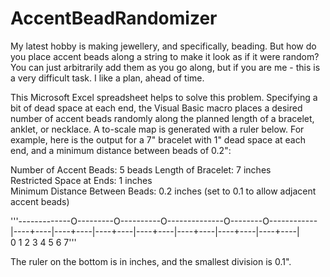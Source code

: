 # AccentBeadRandomizer

My latest hobby is making jewellery, and specifically, beading. But how do you place accent beads along a string to make it look as if it were random? You can just arbitrarily add them as you go along, but if you are me - this is a very difficult task. I like a plan, ahead of time.<p>

This Microsoft Excel spreadsheet helps to solve this problem. Specifying a bit of dead space at each end, the Visual Basic macro places a desired number of accent beads randomly along the planned length of a bracelet, anklet, or necklace. A to-scale map is generated with a ruler below. For example, here is the output for a 7" bracelet with 1" dead space at each end, and a minimum distance between beads of 0.2":<p>

Number of Accent Beads:	5	beads
Length of Bracelet:	7	inches				
Restricted Space at Ends:	1	inches				
Minimum Distance Between Beads:	0.2	inches (set to 0.1 to allow adjacent accent beads)<p>

'''-------------O---------O----------O--------------O--------O------------					
|----+----|----+----|----+----|----+----|----+----|----+----|----+----|					
0         1         2         3         4         5         6         7'''

The ruler on the bottom is in inches, and the smallest division is 0.1".
